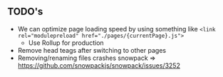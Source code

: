 ## TODO's
* We can optimize page loading speed by using something like `<link rel="modulepreload" href="./pages/{currentPage}.js">`
  * Use Rollup for production
* Remove head teags after switching to other pages
* Removing/renaming files crashes snowpack => https://github.com/snowpackjs/snowpack/issues/3252